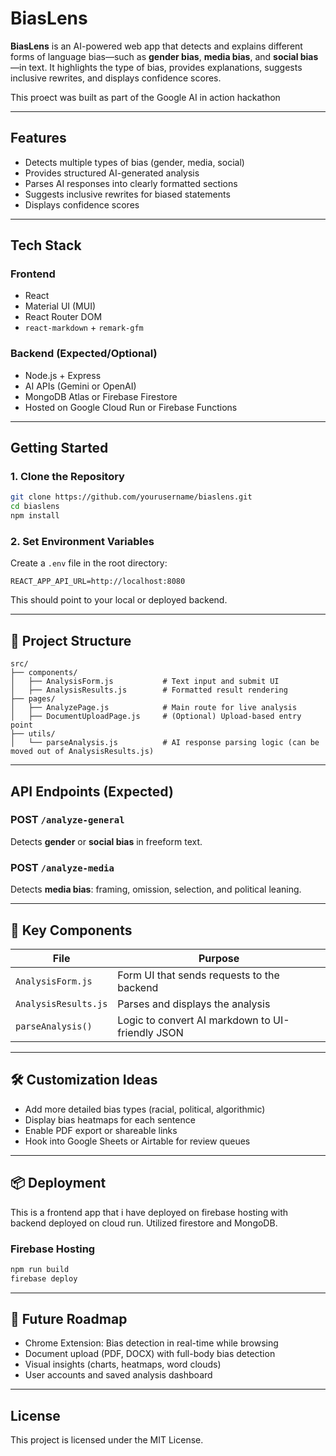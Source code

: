 # BiasLens

**BiasLens** is an AI-powered web app that detects and explains different forms of language bias—such as **gender bias**, **media bias**, and **social bias**—in text. It highlights the type of bias, provides explanations, suggests inclusive rewrites, and displays confidence scores.

This proect was built as part of the Google AI in action hackathon

---

##  Features

- Detects multiple types of bias (gender, media, social)
- Provides structured AI-generated analysis
- Parses AI responses into clearly formatted sections
- Suggests inclusive rewrites for biased statements
- Displays confidence scores 

---

##  Tech Stack

### Frontend

- React
- Material UI (MUI)
- React Router DOM
- `react-markdown` + `remark-gfm`

### Backend (Expected/Optional)

- Node.js + Express
- AI APIs (Gemini or OpenAI)
- MongoDB Atlas or Firebase Firestore
- Hosted on Google Cloud Run or Firebase Functions

---
##  Getting Started

### 1. Clone the Repository

```bash
git clone https://github.com/yourusername/biaslens.git
cd biaslens
npm install
```

### 2. Set Environment Variables

Create a `.env` file in the root directory:

```env
REACT_APP_API_URL=http://localhost:8080
```

This should point to your local or deployed backend.

---

## 📁 Project Structure

```
src/
├── components/
│   ├── AnalysisForm.js           # Text input and submit UI
│   ├── AnalysisResults.js        # Formatted result rendering
├── pages/
│   ├── AnalyzePage.js            # Main route for live analysis
│   ├── DocumentUploadPage.js     # (Optional) Upload-based entry point
├── utils/
│   └── parseAnalysis.js          # AI response parsing logic (can be moved out of AnalysisResults.js)
```

---

##  API Endpoints (Expected)

### POST `/analyze-general`

Detects **gender** or **social bias** in freeform text.

### POST `/analyze-media`

Detects **media bias**: framing, omission, selection, and political leaning.

---

## 🧩 Key Components

| File                  | Purpose                                      |
|-----------------------|----------------------------------------------|
| `AnalysisForm.js`     | Form UI that sends requests to the backend   |
| `AnalysisResults.js`  | Parses and displays the analysis             |
| `parseAnalysis()`     | Logic to convert AI markdown to UI-friendly JSON |

---

## 🛠 Customization Ideas

- Add more detailed bias types (racial, political, algorithmic)
- Display bias heatmaps for each sentence
- Enable PDF export or shareable links
- Hook into Google Sheets or Airtable for review queues

---

## 📦 Deployment

This is a frontend app that i have deployed on firebase hosting with backend deployed on cloud run. Utilized firestore and MongoDB. 

### Firebase Hosting

```bash
npm run build
firebase deploy
```
---

## 📅 Future Roadmap

- Chrome Extension: Bias detection in real-time while browsing
- Document upload (PDF, DOCX) with full-body bias detection
- Visual insights (charts, heatmaps, word clouds)
- User accounts and saved analysis dashboard

---

## License

This project is licensed under the MIT License.

